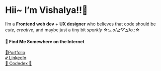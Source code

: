 # Hii~ I’m Vishalya!!🩷

I’m a **Frontend web dev** + **UX designer** who believes that code should be *cute*, *creative*, and maybe just a tiny bit *sparkly*
☆*:｡.o(≧▽≦)o.:*☆


#### 💌 Find Me Somewhere on the Internet
[💖Portfolio ](https://vishyyyyyyyyy.github.io/vishalya-sairam-portfolio/)  
[💕 LinkedIn ](https://www.linkedin.com/in/vishalya-sairam/)  
[🌸 Codedex 🌸 ](https://www.codedex.io/@vishyyyyyyyyy)
